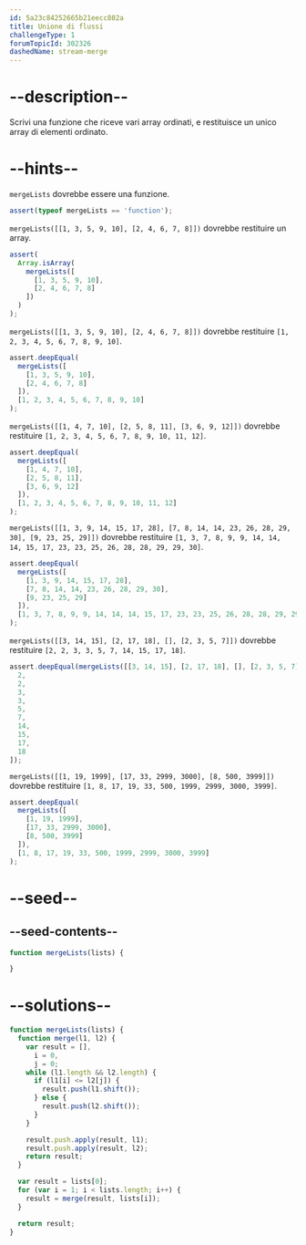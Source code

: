 ```yaml
---
id: 5a23c84252665b21eecc802a
title: Unione di flussi
challengeType: 1
forumTopicId: 302326
dashedName: stream-merge
---
```


# --description--

Scrivi una funzione che riceve vari array ordinati, e restituisce un unico array di elementi ordinato.

# --hints--

`mergeLists` dovrebbe essere una funzione.

```js
assert(typeof mergeLists == 'function');
```

`mergeLists([[1, 3, 5, 9, 10], [2, 4, 6, 7, 8]])` dovrebbe restituire un array.

```js
assert(
  Array.isArray(
    mergeLists([
      [1, 3, 5, 9, 10],
      [2, 4, 6, 7, 8]
    ])
  )
);
```

`mergeLists([[1, 3, 5, 9, 10], [2, 4, 6, 7, 8]])` dovrebbe restituire `[1, 2, 3, 4, 5, 6, 7, 8, 9, 10]`.

```js
assert.deepEqual(
  mergeLists([
    [1, 3, 5, 9, 10],
    [2, 4, 6, 7, 8]
  ]),
  [1, 2, 3, 4, 5, 6, 7, 8, 9, 10]
);
```

`mergeLists([[1, 4, 7, 10], [2, 5, 8, 11], [3, 6, 9, 12]])` dovrebbe restituire `[1, 2, 3, 4, 5, 6, 7, 8, 9, 10, 11, 12]`.

```js
assert.deepEqual(
  mergeLists([
    [1, 4, 7, 10],
    [2, 5, 8, 11],
    [3, 6, 9, 12]
  ]),
  [1, 2, 3, 4, 5, 6, 7, 8, 9, 10, 11, 12]
);
```

`mergeLists([[1, 3, 9, 14, 15, 17, 28], [7, 8, 14, 14, 23, 26, 28, 29, 30], [9, 23, 25, 29]])` dovrebbe restituire `[1, 3, 7, 8, 9, 9, 14, 14, 14, 15, 17, 23, 23, 25, 26, 28, 28, 29, 29, 30]`.

```js
assert.deepEqual(
  mergeLists([
    [1, 3, 9, 14, 15, 17, 28],
    [7, 8, 14, 14, 23, 26, 28, 29, 30],
    [9, 23, 25, 29]
  ]),
  [1, 3, 7, 8, 9, 9, 14, 14, 14, 15, 17, 23, 23, 25, 26, 28, 28, 29, 29, 30]
);
```

`mergeLists([[3, 14, 15], [2, 17, 18], [], [2, 3, 5, 7]])` dovrebbe restituire `[2, 2, 3, 3, 5, 7, 14, 15, 17, 18]`.

```js
assert.deepEqual(mergeLists([[3, 14, 15], [2, 17, 18], [], [2, 3, 5, 7]]), [
  2,
  2,
  3,
  3,
  5,
  7,
  14,
  15,
  17,
  18
]);
```

`mergeLists([[1, 19, 1999], [17, 33, 2999, 3000], [8, 500, 3999]])` dovrebbe restituire `[1, 8, 17, 19, 33, 500, 1999, 2999, 3000, 3999]`.

```js
assert.deepEqual(
  mergeLists([
    [1, 19, 1999],
    [17, 33, 2999, 3000],
    [8, 500, 3999]
  ]),
  [1, 8, 17, 19, 33, 500, 1999, 2999, 3000, 3999]
);
```

# --seed--

## --seed-contents--

```js
function mergeLists(lists) {

}
```

# --solutions--

```js
function mergeLists(lists) {
  function merge(l1, l2) {
    var result = [],
      i = 0,
      j = 0;
    while (l1.length && l2.length) {
      if (l1[i] <= l2[j]) {
        result.push(l1.shift());
      } else {
        result.push(l2.shift());
      }
    }

    result.push.apply(result, l1);
    result.push.apply(result, l2);
    return result;
  }

  var result = lists[0];
  for (var i = 1; i < lists.length; i++) {
    result = merge(result, lists[i]);
  }

  return result;
}
```
